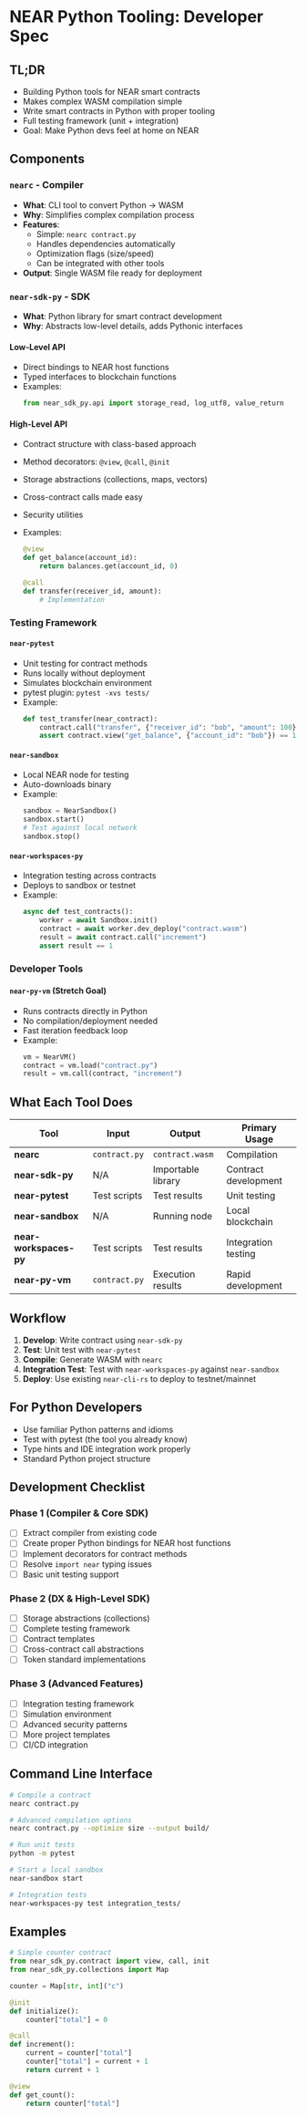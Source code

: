 # NEAR Python Tooling: Developer Spec

## TL;DR

- Building Python tools for NEAR smart contracts
- Makes complex WASM compilation simple
- Write smart contracts in Python with proper tooling
- Full testing framework (unit + integration)
- Goal: Make Python devs feel at home on NEAR

## Components

### `nearc` - Compiler

- **What**: CLI tool to convert Python → WASM
- **Why**: Simplifies complex compilation process
- **Features**:
  - Simple: `nearc contract.py`
  - Handles dependencies automatically
  - Optimization flags (size/speed)
  - Can be integrated with other tools
- **Output**: Single WASM file ready for deployment

### `near-sdk-py` - SDK

- **What**: Python library for smart contract development
- **Why**: Abstracts low-level details, adds Pythonic interfaces

#### Low-Level API

- Direct bindings to NEAR host functions
- Typed interfaces to blockchain functions
- Examples:
  ```python
  from near_sdk_py.api import storage_read, log_utf8, value_return
  ```

#### High-Level API

- Contract structure with class-based approach
- Method decorators: `@view`, `@call`, `@init`
- Storage abstractions (collections, maps, vectors)
- Cross-contract calls made easy
- Security utilities
- Examples:

  ```python
  @view
  def get_balance(account_id):
      return balances.get(account_id, 0)

  @call
  def transfer(receiver_id, amount):
      # Implementation
  ```

### Testing Framework

#### `near-pytest`

- Unit testing for contract methods
- Runs locally without deployment
- Simulates blockchain environment
- pytest plugin: `pytest -xvs tests/`
- Example:
  ```python
  def test_transfer(near_contract):
      contract.call("transfer", {"receiver_id": "bob", "amount": 100})
      assert contract.view("get_balance", {"account_id": "bob"}) == 100
  ```

#### `near-sandbox`

- Local NEAR node for testing
- Auto-downloads binary
- Example:
  ```python
  sandbox = NearSandbox()
  sandbox.start()
  # Test against local network
  sandbox.stop()
  ```

#### `near-workspaces-py`

- Integration testing across contracts
- Deploys to sandbox or testnet
- Example:
  ```python
  async def test_contracts():
      worker = await Sandbox.init()
      contract = await worker.dev_deploy("contract.wasm")
      result = await contract.call("increment")
      assert result == 1
  ```

### Developer Tools

#### `near-py-vm` (Stretch Goal)

- Runs contracts directly in Python
- No compilation/deployment needed
- Fast iteration feedback loop
- Example:
  ```python
  vm = NearVM()
  contract = vm.load("contract.py")
  result = vm.call(contract, "increment")
  ```

## What Each Tool Does

| Tool                   | Input         | Output             | Primary Usage        |
| ---------------------- | ------------- | ------------------ | -------------------- |
| **nearc**              | `contract.py` | `contract.wasm`    | Compilation          |
| **near-sdk-py**        | N/A           | Importable library | Contract development |
| **near-pytest**        | Test scripts  | Test results       | Unit testing         |
| **near-sandbox**       | N/A           | Running node       | Local blockchain     |
| **near-workspaces-py** | Test scripts  | Test results       | Integration testing  |
| **near-py-vm**         | `contract.py` | Execution results  | Rapid development    |

## Workflow

1. **Develop**: Write contract using `near-sdk-py`
2. **Test**: Unit test with `near-pytest`
3. **Compile**: Generate WASM with `nearc`
4. **Integration Test**: Test with `near-workspaces-py` against `near-sandbox`
5. **Deploy**: Use existing `near-cli-rs` to deploy to testnet/mainnet

## For Python Developers

- Use familiar Python patterns and idioms
- Test with pytest (the tool you already know)
- Type hints and IDE integration work properly
- Standard Python project structure

## Development Checklist

### Phase 1 (Compiler & Core SDK)

- [ ] Extract compiler from existing code
- [ ] Create proper Python bindings for NEAR host functions
- [ ] Implement decorators for contract methods
- [ ] Resolve `import near` typing issues
- [ ] Basic unit testing support

### Phase 2 (DX & High-Level SDK)

- [ ] Storage abstractions (collections)
- [ ] Complete testing framework
- [ ] Contract templates
- [ ] Cross-contract call abstractions
- [ ] Token standard implementations

### Phase 3 (Advanced Features)

- [ ] Integration testing framework
- [ ] Simulation environment
- [ ] Advanced security patterns
- [ ] More project templates
- [ ] CI/CD integration

## Command Line Interface

```bash
# Compile a contract
nearc contract.py

# Advanced compilation options
nearc contract.py --optimize size --output build/

# Run unit tests
python -m pytest

# Start a local sandbox
near-sandbox start

# Integration tests
near-workspaces-py test integration_tests/
```

## Examples

```python
# Simple counter contract
from near_sdk_py.contract import view, call, init
from near_sdk_py.collections import Map

counter = Map[str, int]("c")

@init
def initialize():
    counter["total"] = 0

@call
def increment():
    current = counter["total"]
    counter["total"] = current + 1
    return current + 1

@view
def get_count():
    return counter["total"]
```
